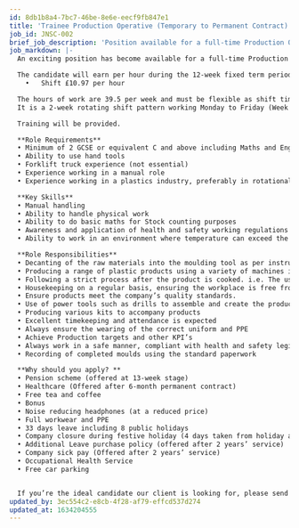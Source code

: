 ```yaml
---
id: 8db1b8a4-7bc7-46be-8e6e-eecf9fb847e1
title: 'Trainee Production Operative (Temporary to Permanent Contract)'
job_id: JNSC-002
brief_job_description: 'Position available for a full-time Production Operative based in Preston. The role will initially be based on a fixed term contract for 12 weeks, however on satisfactory completion of the 12-week fixed term period, it is likely that the role will become permanent.'
job_markdown: |-
  An exciting position has become available for a full-time Production Operative based in Preston. The role will initially be based on a fixed term contract for 12 weeks, however on satisfactory completion of the 12-week fixed term period, it is likely that the role will become permanent. Once permanent employees then have the opportunity to earn a bonus, increasing their pay accordingly.

  The candidate will earn per hour during the 12-week fixed term period:
  	•	Shift £10.97 per hour

  The hours of work are 39.5 per week and must be flexible as shift times will accommodate business requirements. 
  It is a 2-week rotating shift pattern working Monday to Friday (Week 1 - 05:45am-14:15pm and Week 2 - 13:45pm-22:15pm)

  Training will be provided.

  **Role Requirements**
  •	Minimum of 2 GCSE or equivalent C and above including Maths and English.
  •	Ability to use hand tools
  •	Forklift truck experience (not essential)
  •	Experience working in a manual role
  •	Experience working in a plastics industry, preferably in rotational moulding or extrusion

  **Key Skills**
  •	Manual handling
  •	Ability to handle physical work
  •	Ability to do basic maths for Stock counting purposes
  •	Awareness and application of health and safety working regulations
  •	Ability to work in an environment where temperature can exceed the average.

  **Role Responsibilities**
  •	Decanting of the raw materials into the moulding tool as per instructions
  •	Producing a range of plastic products using a variety of machines in which to mould them
  •	Following a strict process after the product is cooked. i.e. The use of formers, trimming
  •	Housekeeping on a regular basis, ensuring the workplace is free from any potential safety risks
  •	Ensure products meet the company’s quality standards.
  •	Use of power tools such as drills to assemble and create the products
  •	Producing various kits to accompany products
  •	Excellent timekeeping and attendance is expected
  •	Always ensure the wearing of the correct uniform and PPE
  •	Achieve Production targets and other KPI’s
  •	Always work in a safe manner, compliant with health and safety legislation
  •	Recording of completed moulds using the standard paperwork

  **Why should you apply? **
  •	Pension scheme (offered at 13-week stage) 
  •	Healthcare (Offered after 6-month permanent contract)
  •	Free tea and coffee
  •	Bonus
  •	Noise reducing headphones (at a reduced price)
  •	Full workwear and PPE
  •	33 days leave including 8 public holidays 
  •	Company closure during festive holiday (4 days taken from holiday allocation)
  •	Additional Leave purchase policy (offered after 2 years’ service)
  •	Company sick pay (Offered after 2 years’ service)
  •	Occupational Health Service
  •	Free car parking


  If you’re the ideal candidate our client is looking for, please send your CV by clicking apply.
updated_by: 3ec554c2-e8cb-4f28-af79-effcd537d274
updated_at: 1634204555
---
```

